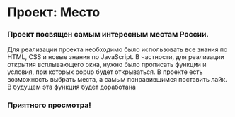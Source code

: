 # Проект: Место

### Проект посвящен самым интересным местам России.

Для реализации проекта необходимо было использовать все знания по HTML, CSS и новые знания по JavaScript. В частности, для реализации открытия всплывающего окна, нужно было прописать функции и условия, при которых popup будет открываться. В проекте есть возможность выбрать места, а самым понравившимся поставить лайк. В будущем эта функция будет доработана

### Приятного просмотра!
